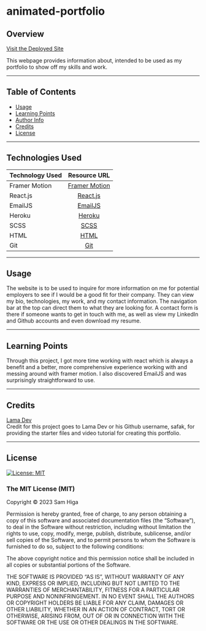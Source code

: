 # animated-portfolio

## Overview

[Visit the Deployed Site]()

This webpage provides information about, intended to be used as my portfolio to show off my skills and work.

------------------

## Table of Contents 

* [Usage](#usage)
* [Learning Points](#learning-points)
* [Author Info](#author-info)
* [Credits](#credits)
* [License](#license)

--------------

## Technologies Used

| Technology Used         | Resource URL           | 
| ------------- |:-------------:| 
| Framer Motion | [Framer Motion](https://www.framer.com/motion/)     |  
| React.js | [React.js](https://react.dev/)     |         
| EmailJS | [EmailJS](https://www.emailjs.com/)    |              
| Heroku | [Heroku](https://devcenter.heroku.com/articles/heroku-cli)     |      
| SCSS | [SCSS](https://sharkcoder.com/tools/scss)         |     
| HTML | [HTML](https://developer.mozilla.org/en-US/docs/Web/HTML)         |   
| Git | [Git](https://git-scm.com/)     |  

---------------------


## Usage 

The website is to be used to inquire for more information on me for potential employers to see if I would be a good fit for their company. They can view my bio, technologies, my work, and my contact information. The navigation bar at the top can direct them to what they are looking for. A contact form is there if someone wants to get in touch with me, as well as view my LinkedIn and Github accounts and even download my resume.

-------------------

## Learning Points
Through this project, I got more time working with react which is always a benefit and a better, more comprehensive experience working with and messing around with framer motion. I also discovered EmailJS and was surprisingly straightforward to use.

------------------

## Credits

[Lama Dev](https://github.com/safak/animated-portfolio/tree/starter) <br />
Credit for this project goes to Lama Dev or his Github username, safak, for providing the starter files and video tutorial for creating this portfolio.

------------------

## License
 
[![License: MIT](https://img.shields.io/badge/License-MIT-yellow.svg)](https://opensource.org/licenses/MIT)

### The MIT License (MIT)
Copyright © 2023 Sam Higa

Permission is hereby granted, free of charge, to any person obtaining a copy of this software and associated documentation files (the “Software”), to deal in the Software without restriction, including without limitation the rights to use, copy, modify, merge, publish, distribute, sublicense, and/or sell copies of the Software, and to permit persons to whom the Software is furnished to do so, subject to the following conditions:

The above copyright notice and this permission notice shall be included in all copies or substantial portions of the Software.

THE SOFTWARE IS PROVIDED “AS IS”, WITHOUT WARRANTY OF ANY KIND, EXPRESS OR IMPLIED, INCLUDING BUT NOT LIMITED TO THE WARRANTIES OF MERCHANTABILITY, FITNESS FOR A PARTICULAR PURPOSE AND NONINFRINGEMENT. IN NO EVENT SHALL THE AUTHORS OR COPYRIGHT HOLDERS BE LIABLE FOR ANY CLAIM, DAMAGES OR OTHER LIABILITY, WHETHER IN AN ACTION OF CONTRACT, TORT OR OTHERWISE, ARISING FROM, OUT OF OR IN CONNECTION WITH THE SOFTWARE OR THE USE OR OTHER DEALINGS IN THE SOFTWARE.
